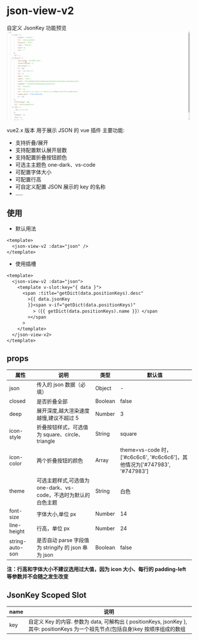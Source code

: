 # json-view-v2

自定义 JsonKey 功能预览
![](./static/json-view-v2.gif)

vue2.x 版本 用于展示 JSON 的 vue 插件
主要功能:

- 支持折叠/展开
- 支持配置默认展开层数
- 支持配置折叠按钮颜色
- 可选主主题色 one-dark、vs-code
- 可配置字体大小
- 可配置行高
- 可自定义配置 JSON 展示的 key 的名称
- .....

## 使用

- 默认用法

```vue
<template>
  <json-view-v2 :data="json" />
</template>
```

- 使用插槽

```vue
<template>
  <json-view-v2 :data="json">
    <template v-slot:key="{ data }">
      <span :title="getDict(data.positionKeys).desc"
        >{{ data.jsonKey
        }}<span v-if="getDict(data.positionKeys)"
          >（{{ getDict(data.positionKeys).name }}）</span
        ></span
      >
    </template>
  </json-view-v2>
</template>
```

## props

| 属性            | 说明                                                            | 类型    | 默认值                                                                     |
| --------------- | --------------------------------------------------------------- | ------- | -------------------------------------------------------------------------- |
| json            | 传入的 json 数据（必填）                                        | Object  | -                                                                          |
| closed          | 是否折叠全部                                                    | Boolean | false                                                                      |
| deep            | 展开深度,越大渲染速度越慢,建议不超过 5                          | Number  | 3                                                                          |
| icon-style      | 折叠按钮样式，可选值为 square、circle、triangle                 | String  | square                                                                     |
| icon-color      | 两个折叠按钮的颜色                                              | Array   | theme=vs-code 时，['#c6c6c6', '#c6c6c6']，其他情况为['#747983', '#747983'] |
| theme           | 可选主题样式,可选值为 one-dark、vs-code，不选时为默认的白色主题 | String  | 白色                                                                       |
| font-size       | 字体大小,单位 px                                                | Number  | 14                                                                         |
| line-height     | 行高，单位 px                                                   | Number  | 24                                                                         |
| string-auto-son | 是否自动 parse 字段值为 stringify 的 json 串为 json             | Boolean | false                                                                      |

**注：行高和字体大小不建议选用过大值，因为 icon 大小、每行的 padding-left 等参数并不会随之发生改变**

## JsonKey Scoped Slot

| name | 说明                                                                                                                |
| ---- | ------------------------------------------------------------------------------------------------------------------- |
| key  | 自定义 Key 的内容. 参数为 data, 可解构出 { positionKeys, jsonKey },其中: positionKeys 为一个祖先节点(包括自身)key 按顺序组成的数组 |


